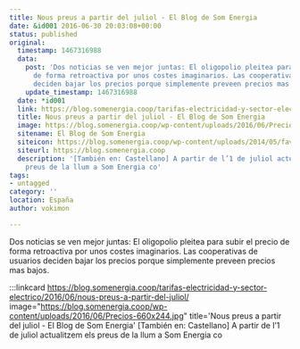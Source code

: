 ```yaml
---
title: Nous preus a partir del juliol - El Blog de Som Energia
date: &id001 2016-06-30 20:03:08+00:00
status: published
original:
  timestamp: 1467316988
  data:
    post: 'Dos noticias se ven mejor juntas: El oligopolio pleitea para subir el precio
      de forma retroactiva por unos costes imaginarios. Las cooperativas de usuarios
      deciden bajar los precios porque simplemente preveen precios mas bajos.'
    update_timestamp: 1467316988
  date: *id001
  link: https://blog.somenergia.coop/tarifas-electricidad-y-sector-electrico/2016/06/nous-preus-a-partir-del-juliol/
  title: Nous preus a partir del juliol - El Blog de Som Energia
  image: https://blog.somenergia.coop/wp-content/uploads/2016/06/Precios-660x244.jpg
  sitename: El Blog de Som Energia
  siteicon: https://blog.somenergia.coop/wp-content/uploads/2014/05/favicon.png
  siteurl: https://blog.somenergia.coop
  description: '[También en: Castellano] A partir de l’1 de juliol actualitzem els
    preus de la llum a Som Energia co'
tags:
- untagged
category: ''
location: España
author: vokimon

---
```

Dos noticias se ven mejor juntas: El oligopolio pleitea para subir el precio de forma retroactiva por unos costes imaginarios. Las cooperativas de usuarios deciden bajar los precios porque simplemente preveen precios mas bajos.

:::linkcard https://blog.somenergia.coop/tarifas-electricidad-y-sector-electrico/2016/06/nous-preus-a-partir-del-juliol/ image="https://blog.somenergia.coop/wp-content/uploads/2016/06/Precios-660x244.jpg" title='Nous preus a partir del juliol - El Blog de Som Energia'
    [También en: Castellano] A partir de l’1 de juliol actualitzem els preus de la llum a Som Energia co

